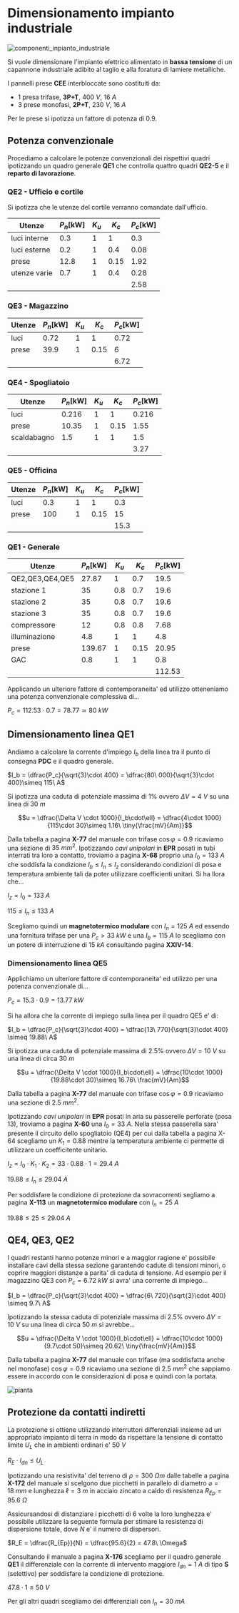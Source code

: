 # Dimensionamento impianto industriale  

![componenti_inpianto_industriale](https://github.com/user-attachments/assets/4146d858-064e-4321-a85c-ac7bb19a9b9a)  

Si vuole dimensionare l'impianto elettrico alimentato in **bassa tensione** di un capannone industriale adibito al taglio e alla foratura di lamiere metalliche.  

I pannelli prese **CEE** interbloccate sono costituiti da:  

* 1 presa trifase, **3P+T**, $400\ V,\ 16\ A$
* 3 prese monofasi, **2P+T**, $230\ V,\ 16\ A$

Per le prese si ipotizza un fattore di potenza di $0.9$.  

## Potenza convenzionale  

Procediamo a calcolare le potenze convenzionali dei rispettivi quadri ipotizzando un quadro generale **QE1**  che controlla quattro quadri **QE2-5** e il **reparto di lavorazione**.  

### QE2 - Ufficio e cortile  

Si ipotizza che le utenze del cortile verranno comandate dall'ufficio.  

| Utenze       | $P_n[\text{kW}]$ | $K_u$ | $K_c$ | $P_c[\text{kW}]$ |
| ------------ | ---------------- | ----- | ----- | ---------------- |
| luci interne | 0.3              | 1     | 1     | 0.3              |
| luci esterne | 0.2              | 1     | 0.4   | 0.08             |
| prese        | 12.8             | 1     | 0.15  | 1.92             |
| utenze varie | 0.7              | 1     | 0.4   | 0.28             |
|              |                  |       |       | 2.58             |

### QE3 - Magazzino  

| Utenze | $P_n[\text{kW}]$ | $K_u$ | $K_c$ | $P_c[\text{kW}]$ |
| ------ | ---------------- | ----- | ----- | ---------------- |
| luci   | 0.72             | 1     | 1     | 0.72             |
| prese  | 39.9             | 1     | 0.15  | 6                |
|        |                  |       |       | 6.72             |

### QE4 - Spogliatoio  

| Utenze      | $P_n[\text{kW}]$ | $K_u$ | $K_c$ | $P_c[\text{kW}]$ |
| ----------- | ---------------- | ----- | ----- | ---------------- |
| luci        | 0.216            | 1     | 1     | 0.216            |
| prese       | 10.35            | 1     | 0.15  | 1.55             |
| scaldabagno | 1.5              | 1     | 1     | 1.5              |
|             |                  |       |       | 3.27             |


### QE5 - Officina  

| Utenze | $P_n[\text{kW}]$ | $K_u$ | $K_c$ | $P_c[\text{kW}]$ |
| ------ | ---------------- | ----- | ----- | ---------------- |
| luci   | 0.3              | 1     | 1     | 0.3              |
| prese  | 100              | 1     | 0.15  | 15               |
|        |                  |       |       | 15.3             |

### QE1 - Generale  

| Utenze          | $P_n[\text{kW}]$ | $K_u$ | $K_c$ | $P_c[\text{kW}]$ |
| --------------- | ---------------- | ----- | ----- | ---------------- |
| QE2,QE3,QE4,QE5 | 27.87            | 1     | 0.7   | 19.5             |
| stazione 1      | 35               | 0.8   | 0.7   | 19.6             |
| stazione 2      | 35               | 0.8   | 0.7   | 19.6             |
| stazione 3      | 35               | 0.8   | 0.7   | 19.6             |
| compressore     | 12               | 0.8   | 0.8   | 7.68             |
| illuminazione   | 4.8              | 1     | 1     | 4.8              |
| prese           | 139.67           | 1     | 0.15  | 20.95            |
| GAC             | 0.8              | 1     | 1     | 0.8              |
|                 |                  |       |       | 112.53           |


Applicando un ulteriore fattore di contemporaneita' ed utilizzo otteneniamo una potenza convenzionale complessiva di...  

$P_c = 112.53 \cdot 0.7 = 78.77 \simeq 80\ kW$  

## Dimensionamento linea QE1  

Andiamo a calcolare la corrente d'impiego $I_b$ della linea tra il punto di consegna **PDC** e il quadro generale.  

$I_b = \dfrac{P_c}{\sqrt{3}\cdot 400} = \dfrac{80\ 000}{\sqrt{3}\cdot 400}\simeq 115\ A$  

Si ipotizza una caduta di potenziale massima di 1% ovvero $\Delta V = 4\ V$ su una linea di $30\ m$  

```math  
u = \dfrac{\Delta V \cdot 1000}{I_b\cdot\ell} = \dfrac{4\cdot 1000}{115\cdot 30}\simeq 1.16\ \tiny{\frac{mV}{Am}}
```

Dalla tabella a pagina **X-77** del manuale con trifase $\cos\varphi = 0.9$ ricaviamo una sezione di $35\ mm^2$. Ipotizzando *cavi unipolari* in **EPR** posati in tubi interrati tra loro a contatto, troviamo a pagina **X-68** proprio una $I_0 = 133\ A$ che soddisfa la condizione $I_b \le I_n \le I_z$ considerando condizioni di posa e temperatura ambiente tali da poter utilizzare coefficienti unitari. Si ha llora che...  

$I_z = I_0 = 133\ A$  

$115 \le I_n \le 133\ A$  

Scegliamo quindi un **magnetotermico modulare** con $I_n = 125\ A$ ed essendo una fornitura trifase per una $P_c > 33\ kW$ e una $I_b = 115\ A$ lo scegliamo con un potere di interruzione di $15\ kA$ consultando pagina **XXIV-14**.  

### Dimensionamento linea QE5  

Applichiamo un ulteriore fattore di contemporaneita' ed utilizzo per una potenza convenzionale di...  

$P_c = 15.3 \cdot 0.9 = 13.77\ kW$  

Si ha allora che la corrente di impiego sulla linea per il quadro QE5 e' di:  

$I_b = \dfrac{P_c}{\sqrt{3}\cdot 400} = \dfrac{13\ 770}{\sqrt{3}\cdot 400} \simeq 19.88\ A$  

Si ipotizza una caduta di potenziale massima di 2.5% ovvero $\Delta V = 10\ V$ su una linea di circa $30\ m$  

```math
u = \dfrac{\Delta V \cdot 1000}{I_b\cdot\ell} = \dfrac{10\cdot 1000}{19.88\cdot 30}\simeq 16.76\ \frac{mV}{Am}
```

Dalla tabella a pagina **X-77** del manuale con trifase $\cos\varphi = 0.9$ ricaviamo una sezione di $2.5\ mm^2$.  

Ipotizzando *cavi unipolari* in **EPR** posati in aria su passerelle perforate (posa 13), troviamo a pagina **X-60** una $I_0 = 33\ A$. Nella stessa passerella sara' presente il circuito dello spogliatoio (QE4) per cui dalla tabella a pagina X-64 scegliamo un $K_1 = 0.88$ mentre la temperatura ambiente ci permette di utilizzare un coefficitente unitario.  

$I_z = I_0\cdot K_1\cdot K_2= 33\cdot 0.88\cdot 1 = 29.4\ A$  

$19.88 \le I_n \le 29.04\ A$  

Per soddisfare la condizione di protezione da sovracorrenti segliamo a pagina **X-113** un **magnetotermico modulare** con $I_n = 25\ A$  

$19.88 \le 25 \le 29.04\ A$  


## QE4, QE3, QE2  

I quadri restanti hanno potenze minori e a maggior ragione e' possibile installare cavi della stessa sezione garantendo cadute di tensioni minori, o coprire maggiori distanze a parita' di caduta di tensione. Ad esempio per il magazzino QE3 con $P_c = 6.72\ kW$ si avra' una corrente di impiego...  

$I_b = \dfrac{P_c}{\sqrt{3}\cdot 400} = \dfrac{6\ 720}{\sqrt{3}\cdot 400} \simeq 9.7\ A$  

Ipotizzando la stessa caduta di potenziale massima di 2.5% ovvero $\Delta V = 10\ V$ su una linea di circa $50\ m$ si avrebbe...    

```math 
u = \dfrac{\Delta V \cdot 1000}{I_b\cdot\ell} = \dfrac{10\cdot 1000}{9.7\cdot 50}\simeq 20.62\ \tiny{\frac{mV}{Am}}
```

Dalla tabella a pagina **X-77** del manuale con trifase (ma soddisfatta anche nel monofase) $\cos\varphi = 0.9$ ricaviamo una sezione di $2.5\ mm^2$ che sappiamo essere in accordo con le considerazioni di posa e quindi con la portata.  

![pianta](https://github.com/user-attachments/assets/efe3d4b7-6fba-48d2-bf38-53631b93bea4)  


## Protezione da contatti indiretti  

La protezione si ottiene utilizzando interruttori differenziali insieme ad un appropriato impianto di terra in modo da rispettare la tensione di contatto limite $U_L$ che in ambienti ordinari e' $50\ V$  

$R_E \cdot I_{dn} \le U_L$  

Ipotizzando una resistivita' del terreno di $\rho = 300\ \Omega m$ dalle tabelle a pagina **X-172** del manuale si scelgono due picchetti in parallelo di diametro $\varnothing = 18\ mm$ e lunghezza $\ell = 3\ m$ in acciaio zincato a caldo di resistenza $R_{Ep} = 95.6\ \Omega$  

Assicursandosi di distanziare i picchetti di $6$ volte la loro lunghezza e' possibile utilizzare la seguente formula per stimare la resistenza di dispersione totale, dove $N$ e' il numero di dispersori.  

$R_E = \dfrac{R_{Ep}}{N} = \dfrac{95.6}{2} = 47.8\ \Omega$  

Consultando il manuale a pagina **X-176** scegliamo per il quadro generale **QE1** il differenziale con la corrente di intervento maggiore $I_{dn} = 1\ A$ di tipo **S** (selettivo) per soddisfare la condizione di protezione.  

$47.8 \cdot 1 \le 50\ V$  

Per gli altri quadri scegliamo dei differenziali con $I_n = 30\ mA$  
